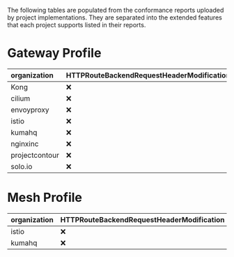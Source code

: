 The following tables are populated from the conformance reports uploaded by project implementations. They are separated into the extended features that each project supports listed in their reports.

# Gateway Profile

| organization   | HTTPRouteBackendRequestHeaderModification   | HTTPRouteQueryParamMatching   | HTTPRouteMethodMatching   | HTTPRouteResponseHeaderModification   | HTTPRoutePortRedirect   | HTTPRouteSchemeRedirect   | HTTPRoutePathRedirect   | HTTPRouteHostRewrite   | HTTPRoutePathRewrite   | HTTPRouteRequestMirror   | HTTPRouteRequestMultipleMirrors   | HTTPRouteRequestTimeout   | HTTPRouteBackendTimeout   | HTTPRouteParentRefPort   |
|:---------------|:--------------------------------------------|:------------------------------|:--------------------------|:--------------------------------------|:------------------------|:--------------------------|:------------------------|:-----------------------|:-----------------------|:-------------------------|:----------------------------------|:--------------------------|:--------------------------|:-------------------------|
| Kong           | :x:                                         | :white_check_mark:            | :white_check_mark:        | :white_check_mark:                    | :x:                     | :x:                       | :x:                     | :x:                    | :x:                    | :x:                      | :x:                               | :x:                       | :white_check_mark:        | :x:                      |
| cilium         | :x:                                         | :white_check_mark:            | :white_check_mark:        | :white_check_mark:                    | :white_check_mark:      | :white_check_mark:        | :white_check_mark:      | :white_check_mark:     | :white_check_mark:     | :white_check_mark:       | :white_check_mark:                | :white_check_mark:        | :white_check_mark:        | :white_check_mark:       |
| envoyproxy     | :x:                                         | :white_check_mark:            | :white_check_mark:        | :white_check_mark:                    | :white_check_mark:      | :white_check_mark:        | :white_check_mark:      | :white_check_mark:     | :white_check_mark:     | :white_check_mark:       | :white_check_mark:                | :white_check_mark:        | :white_check_mark:        | :x:                      |
| istio          | :x:                                         | :white_check_mark:            | :white_check_mark:        | :white_check_mark:                    | :white_check_mark:      | :white_check_mark:        | :white_check_mark:      | :white_check_mark:     | :white_check_mark:     | :white_check_mark:       | :white_check_mark:                | :white_check_mark:        | :white_check_mark:        | :x:                      |
| kumahq         | :x:                                         | :white_check_mark:            | :white_check_mark:        | :white_check_mark:                    | :white_check_mark:      | :white_check_mark:        | :white_check_mark:      | :white_check_mark:     | :white_check_mark:     | :white_check_mark:       | :x:                               | :x:                       | :x:                       | :x:                      |
| nginxinc       | :x:                                         | :white_check_mark:            | :white_check_mark:        | :x:                                   | :white_check_mark:      | :white_check_mark:        | :x:                     | :white_check_mark:     | :white_check_mark:     | :x:                      | :x:                               | :x:                       | :x:                       | :x:                      |
| projectcontour | :x:                                         | :white_check_mark:            | :white_check_mark:        | :white_check_mark:                    | :white_check_mark:      | :white_check_mark:        | :white_check_mark:      | :white_check_mark:     | :white_check_mark:     | :white_check_mark:       | :white_check_mark:                | :white_check_mark:        | :white_check_mark:        | :x:                      |
| solo.io        | :x:                                         | :white_check_mark:            | :white_check_mark:        | :white_check_mark:                    | :white_check_mark:      | :white_check_mark:        | :white_check_mark:      | :x:                    | :x:                    | :x:                      | :x:                               | :x:                       | :x:                       | :x:                      |

# Mesh Profile

| organization   | HTTPRouteBackendRequestHeaderModification   | HTTPRouteQueryParamMatching   | HTTPRouteMethodMatching   | HTTPRouteResponseHeaderModification   | HTTPRoutePortRedirect   | HTTPRouteSchemeRedirect   | HTTPRoutePathRedirect   | HTTPRouteHostRewrite   | HTTPRoutePathRewrite   | HTTPRouteRequestMirror   | HTTPRouteRequestMultipleMirrors   | HTTPRouteRequestTimeout   | HTTPRouteBackendTimeout   | HTTPRouteParentRefPort   |
|:---------------|:--------------------------------------------|:------------------------------|:--------------------------|:--------------------------------------|:------------------------|:--------------------------|:------------------------|:-----------------------|:-----------------------|:-------------------------|:----------------------------------|:--------------------------|:--------------------------|:-------------------------|
| istio          | :x:                                         | :white_check_mark:            | :white_check_mark:        | :white_check_mark:                    | :white_check_mark:      | :white_check_mark:        | :white_check_mark:      | :white_check_mark:     | :white_check_mark:     | :white_check_mark:       | :white_check_mark:                | :white_check_mark:        | :white_check_mark:        | :x:                      |
| kumahq         | :x:                                         | :white_check_mark:            | :white_check_mark:        | :white_check_mark:                    | :white_check_mark:      | :white_check_mark:        | :white_check_mark:      | :white_check_mark:     | :white_check_mark:     | :white_check_mark:       | :x:                               | :x:                       | :x:                       | :x:                      |